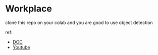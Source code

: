 # Workplace

clone this repo on your colab and you are good to use object detection 

ref:
- [DOC](https://tensorflow-object-detection-api-tutorial.readthedocs.io/en/latest/training.html)
- [Youtube](https://www.youtube.com/playlist?list=PLZoTAELRMXVNvTfHyJxPRcQkpV8ubBwHo)
